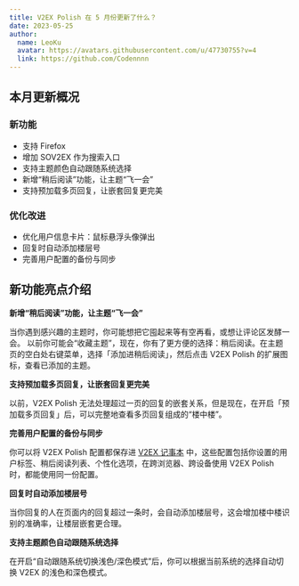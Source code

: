 ```yaml
---
title: V2EX Polish 在 5 月份更新了什么？
date: 2023-05-25
author:
  name: LeoKu
  avatar: https://avatars.githubusercontent.com/u/47730755?v=4
  link: https://github.com/Codennnn
---
```


## 本月更新概况

### 新功能

- 支持 Firefox
- 增加 SOV2EX 作为搜索入口
- 支持主题颜色自动跟随系统选择
- 新增“稍后阅读”功能，让主题“飞一会”
- 支持预加载多页回复，让嵌套回复更完美

### 优化改进

- 优化用户信息卡片：鼠标悬浮头像弹出
- 回复时自动添加楼层号
- 完善用户配置的备份与同步

## 新功能亮点介绍

**新增“稍后阅读”功能，让主题“飞一会”**

当你遇到感兴趣的主题时，你可能想把它囤起来等有空再看，或想让评论区发酵一会。
以前你可能会“收藏主题”，现在，你有了更方便的选择：稍后阅读。在主题页的空白处右键菜单，选择「添加进稍后阅读」，然后点击 V2EX Polish 的扩展图标，查看已添加的主题。

**支持预加载多页回复，让嵌套回复更完美**

以前，V2EX Polish 无法处理超过一页的回复的嵌套关系，但是现在，在开启「预加载多页回复」后，可以完整地查看多页回复组成的“楼中楼”。

**完善用户配置的备份与同步**

你可以将 V2EX Polish 配置都保存进 [V2EX 记事本](https://www.v2ex.com/notes) 中，这些配置包括你设置的用户标签、稍后阅读列表、个性化选项，在跨浏览器、跨设备使用 V2EX Polish 时，都能使用同一份配置。

**回复时自动添加楼层号**

当你回复的人在页面内的回复超过一条时，会自动添加楼层号，这会增加楼中楼识别的准确率，让楼层嵌套更合理。

**支持主题颜色自动跟随系统选择**

在开启“自动跟随系统切换浅色/深色模式”后，你可以根据当前系统的选择自动切换 V2EX 的浅色和深色模式。
